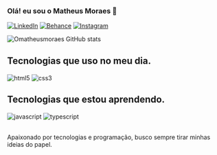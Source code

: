 ### Olá! eu sou o Matheus Moraes 👋

[![LinkedIn](https://img.shields.io/badge/LinkedIn-0077B5?style=for-the-badge&logo=linkedin&logoColor=white)](https://www.linkedin.com/in/matheus-moraes-98b700179/)
[![Behance](https://img.shields.io/badge/-Behance-blue?style=for-the-badge&logo=behance&logoColor=white)](https://www.behance.net/matheusmoraes25)
[![Instagram](https://img.shields.io/badge/Instagram-E4405F?style=for-the-badge&logo=instagram&logoColor=white)](https://www.instagram.com/omatheusmoraess/)

![Omatheusmoraes GitHub stats](https://github-readme-stats.vercel.app/api?username=omatheusmoraes&show_icons=true&theme=tokyonight)

## Tecnologias que uso no meu dia.
<div style="display: inline-block;">
    <img align="center" alt="html5" src="https://img.shields.io/badge/HTML5-E34F26?style=for-the-badge&logo=html5&logoColor=white">
    <img align="center" alt="css3" src="https://img.shields.io/badge/CSS3-1572B6?style=for-the-badge&logo=css3&logoColor=white">
</div>

## Tecnologias que estou aprendendo.
<div style="display: inline-block;">
    <img align="center" alt="javascript" src="https://img.shields.io/badge/JavaScript-F7DF1E?style=for-the-badge&logo=javascript&logoColor=black">
    <img align="center" alt="typescript" src="https://img.shields.io/badge/TypeScript-007ACC?style=for-the-badge&logo=typescript&logoColor=white">
</div><br><br>

Apaixonado por tecnologias e programação, busco sempre tirar minhas ideias do papel.
